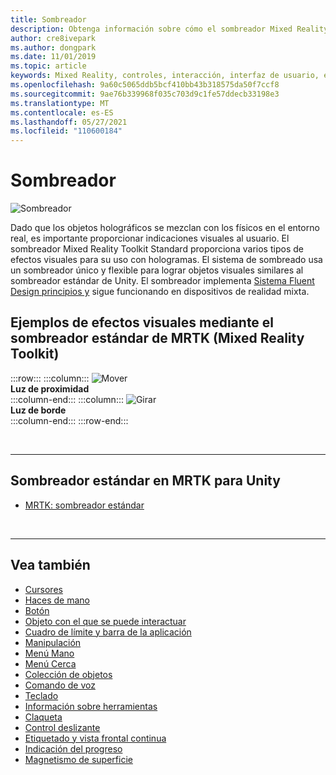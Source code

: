 ```yaml
---
title: Sombreador
description: Obtenga información sobre cómo el sombreador Mixed Reality Toolkit Standard proporciona varios tipos de efectos visuales que se pueden usar con hologramas en las aplicaciones de realidad mixta.
author: cre8ivepark
ms.author: dongpark
ms.date: 11/01/2019
ms.topic: article
keywords: Mixed Reality, controles, interacción, interfaz de usuario, experiencia de usuario, sombreador, casco de realidad mixta, casco de realidad mixta de Windows, casco de realidad virtual, HoloLens, MRTK, Mixed Reality Toolkit, efectos visuales
ms.openlocfilehash: 9a60c5065ddb5bcf410bb43b318575da50f7ccf8
ms.sourcegitcommit: 9ae76b339968f035c703d9c1fe57ddecb33198e3
ms.translationtype: MT
ms.contentlocale: es-ES
ms.lasthandoff: 05/27/2021
ms.locfileid: "110600184"
---
```

# <a name="shader"></a>Sombreador

![Sombreador](images/UX_Hero_StandardShader.jpg)

Dado que los objetos holográficos se mezclan con los físicos en el entorno real, es importante proporcionar indicaciones visuales al usuario. El sombreador Mixed Reality Toolkit Standard proporciona varios tipos de efectos visuales para su uso con hologramas. El sistema de sombreado usa un sombreador único y flexible para lograr objetos visuales similares al sombreador estándar de Unity. El sombreador implementa [Sistema Fluent Design principios y](https://www.microsoft.com/design/fluent/#/) sigue funcionando en dispositivos de realidad mixta.
<br>

## <a name="examples-of-visual-effects-using-mrtk-mixed-reality-toolkit-standard-shader"></a>Ejemplos de efectos visuales mediante el sombreador estándar de MRTK (Mixed Reality Toolkit) 
:::row:::
    :::column:::
       ![Mover](images/UX_Button_Affordance_ProximityLight.jpg)<br>
       **Luz de proximidad**<br>
    :::column-end:::
    :::column:::
       ![Girar](images/UX_Button_Affordance_FocusHighlight.jpg)<br>
        **Luz de borde**<br>
    :::column-end:::
:::row-end:::

<br>

---

## <a name="standard-shader-in-mrtk-for-unity"></a>Sombreador estándar en MRTK para Unity

* [MRTK: sombreador estándar](/windows/mixed-reality/mrtk-unity/features/rendering/mrtk-standard-shader)

<br>

---

## <a name="see-also"></a>Vea también

* [Cursores](cursors.md)
* [Haces de mano](point-and-commit.md)
* [Botón](button.md)
* [Objeto con el que se puede interactuar](interactable-object.md)
* [Cuadro de límite y barra de la aplicación](app-bar-and-bounding-box.md)
* [Manipulación](direct-manipulation.md)
* [Menú Mano](hand-menu.md)
* [Menú Cerca](near-menu.md)
* [Colección de objetos](object-collection.md)
* [Comando de voz](voice-input.md)
* [Teclado](keyboard.md)
* [Información sobre herramientas](tooltip.md)
* [Claqueta](slate.md)
* [Control deslizante](slider.md)
* [Etiquetado y vista frontal continua](billboarding-and-tag-along.md)
* [Indicación del progreso](progress.md)
* [Magnetismo de superficie](surface-magnetism.md)